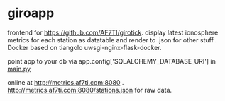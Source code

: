 # giroapp

frontend for https://github.com/AF7TI/girotick. display latest ionosphere metrics for each station as datatable and render to .json for other stuff . Docker based on tiangolo uwsgi-nginx-flask-docker.

point app to your db via app.config['SQLALCHEMY_DATABASE_URI'] in [main.py](app/main.py)

online at http://metrics.af7ti.com:8080 . http://metrics.af7ti.com:8080/stations.json for raw data.


